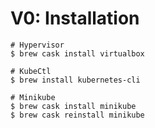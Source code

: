 # V0: Installation

```shell
# Hypervisor
$ brew cask install virtualbox

# KubeCtl
$ brew install kubernetes-cli

# Minikube
$ brew cask install minikube
$ brew cask reinstall minikube
```
